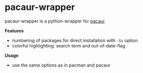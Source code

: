 pacaur-wrapper
=========================================
pacaur-wrapper is a python-wrapper for [pacaur](https://github.com/Spyhawk/pacaur)

**Features**
* 	numbering of packages for direct installation with `-Ss` option
*	colorful highlighting: search term and out-of-date-flag

**Usage**
*	use the same options as in pacman and pacaur
